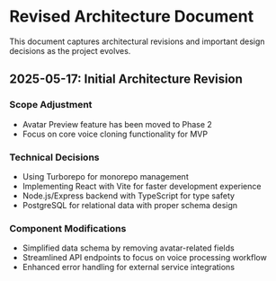 # Revised Architecture Document

This document captures architectural revisions and important design decisions as the project evolves.

## 2025-05-17: Initial Architecture Revision

### Scope Adjustment
- Avatar Preview feature has been moved to Phase 2
- Focus on core voice cloning functionality for MVP

### Technical Decisions
- Using Turborepo for monorepo management
- Implementing React with Vite for faster development experience
- Node.js/Express backend with TypeScript for type safety
- PostgreSQL for relational data with proper schema design

### Component Modifications
- Simplified data schema by removing avatar-related fields
- Streamlined API endpoints to focus on voice processing workflow
- Enhanced error handling for external service integrations
